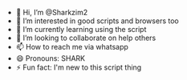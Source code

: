 - 👋 Hi, I’m @Sharkzim2
- 👀 I’m interested in good scripts and browsers too 
- 🌱 I’m currently learning using the script 
- 💞️ I’m looking to collaborate on help others 
- 📫 How to reach me via whatsapp
- 😄 Pronouns: SHARK
- ⚡ Fun fact: I'm new to this script thing

<!---
Sharkzim2/Sharkzim2 is a ✨ special ✨ repository because its `README.md` (this file) appears on your GitHub profile.
You can click the Preview link to take a look at your changes.
--->
